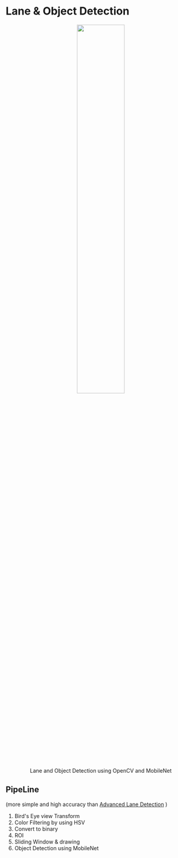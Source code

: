 # Lane & Object Detection

<p align="center"><img src = "https://github.com/junhyukch7/Lane-and-Object-Detection/blob/main/Result/Lane%20Object.gif" width="50%">
  <p align="center">Lane and Object Detection using OpenCV and MobileNet

## PipeLine
(more simple and high accuracy than [Advanced Lane Detection](https://github.com/junhyukch7/Advanced-Lane-Detection/blob/main/README.md) )
1. Bird's Eye view Transform
2. Color Filtering by using HSV
3. Convert to binary
4. ROI
5. Sliding Window & drawing
6. Object Detection using MobileNet
 
